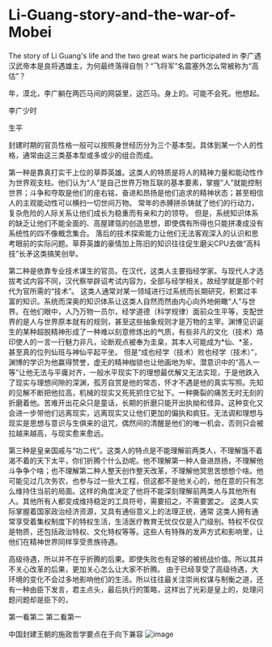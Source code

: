 # Li-Guang-story-and-the-war-of-Mobei
The story of Li Guang's life and the two great wars he participated in
李广遇汉武帝本是良将遇雄主，为何最终落得自刎？“飞将军”名震塞外怎么常被称为“高估”？

年，漠北，李广躺在两匹马间的网袋里，这匹马。身上的。可能不会死。他想起。


李广少时



生平

封建时期的官员性格一般可以按照身世经历分为三个基本型。具体到某一个人的性格，通常由这三类基本型或多或少的组合而成。

第一种是靠真打实干上位的草莽英雄。这类人的特质是将人的精神力量和能动性作为世界观支柱。他们认为“人”是自己世界万物互联的基本要素，掌握“人”就能控制世界；斗争和夺取是他们的座右铭，奋进和昂扬是他们追求的精神状态；甚至相信人的主观能动性可以横扫一切世间万物。
常年的赤膊拼杀铸就了他们的行动力，复杂危险的人际关系让他们成长为稳重而有亲和力的领导。
但是，系统知识体系的缺乏让他们不能全面的、高屋建瓴的创造思想，即使偶有所得也只能拼凑成没有系统性的四不像概念集合。
落后的技术探索能力让他们无法客观深入的认识和思考眼前的实际问题。草莽英雄的豪情加上陈旧的知识往往促生磨尖CPU去做“高科技”长矛这类搞笑创举。



第二种是依靠专业技术谋生的官员。在汉代，这类人主要指经学家。与现代人才选拔考试内容不同，汉代察举辟诏考试内容为，全部与经学相关。故经学就是那个时代为官所需的“技术”。
这类人通常对某一领域进行过系统而长期研究，积累过丰富的知识。系统而深奥的知识体系让这类人自然而然由内心向外地俯瞰“人”与世界。在他们眼中，人乃万物一员尔，经学道德（科学规律）面前众生平等，支配世界的是人与世界原本就有的规则，甚至这些抽象规则才是万物的主宰。渊博见识诞生的某种超脱精神形成了一种难以刻意修炼出的气质，有些非凡的文化（技术）烙印使人的一言一行魅力非凡，论断观点被奉为圭臬，其本人可能成为*仙、*圣，甚至真的位列仙班与神仙平起平坐。
但是“成也经学（技术）败也经学（技术）”，渊博的学识为他赢得赞誉，虚无的精神枷锁也让他画地为牢。潜意识中的“高人一等”让他无法与平庸对齐，一般水平现实下的理想最优解又无法实现，于是他跌入了现实与理想间隙的深渊，孤芳自赏是他的常态，怀才不遇是他的真实写照。先知的见解不断把他拉高，机械的现实又死死抓住它扯下。一种撕裂的痛苦无时无刻的折磨着他。苦难开出花朵只是童话，长期的折磨只能开出执拗和怪异。这种变化又会进一步带他们远离现实，远离现实又让他们更加的偏执和疯狂。无法调和理想与现实是思想与意识与生俱来的诅咒，偶然间的清醒是他们的唯一机会，否则只会被拉越来越高，与现实愈来愈远。



第三种是皇亲国戚与“功二代”。这类人的特点是不能理解前两类人，不理解饿不着渴不着的天下太平，你们折腾个什么劲呢。他不理解第一种人奋进昂扬，不理解他斗争争个啥；也不理解第二种人整天创作整天改革，不理解他冥思苦想想个啥。他可能见过几次务农，也参与过一些大工程，但这都不是他关心的，他在意的只有怎么维持住当前的局面。这样的角度决定了他将不能深刻理解前两类人与其他所有人。其他所有人都变成维持稳定的工具符号，需要招之，不需要罢之。
这类人实际掌握着国家政治经济资源，又具有通俗意义上的法理正统，通常
这类人拥有通常享受着集权制度下的特权生活，生活医疗教育无忧仅仅是入门级别。特权不仅仅是物质，还包括政治特权、文化特权等等。这些人有特殊的发声方式和影响里，让他们在精神世界同样享受贵族待遇。

高级待遇，所以并不在乎折腾的后果。即使失败也有足够的被统战价值。所以其并不关心改革的后果，更加关心怎么让大家不折腾。
由于已经享受了高级待遇，大环境的变化不会过多地影响他们的生活。所以往往最关注崇尚权谋与制衡之道，还有一种由臣下发言，君主点头，最后执行的策略，这样出了光彩是皇上的，处理问题问题却是臣下的，


第一看第二 第二看第一


中国封建王朝的施政哲学要点在于向下兼容
![image](https://user-images.githubusercontent.com/107312372/173212543-cb6918ad-ff74-4c83-b722-c50ad82463d6.png)
